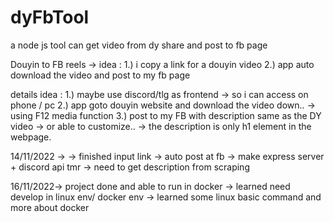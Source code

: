 # dyFbTool

a node js tool can get video from dy share and post to fb page

Douyin to FB reels ->
idea :
1.) i copy a link for a douyin video
2.) app auto download the video and post to my fb page

details idea :
1.) maybe use discord/tlg as frontend -> so i can access on phone / pc
2.) app goto douyin website and download the video down.. -> using F12 media function
3.) post to my FB with description same as the DY video -> or able to customize..
-> the description is only h1 element in the webpage.

14/11/2022 ->
-> finished input link -> auto post at fb
-> make express server + discord api tmr
-> need to get description from scraping

16/11/2022-> project done and able to run in docker 
-> learned need develop in linux env/ docker env
-> learned some linux basic command and more about docker
